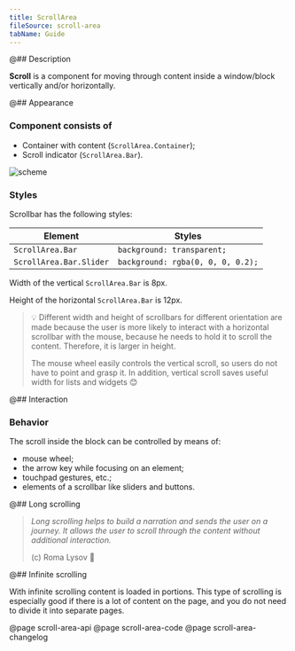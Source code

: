 ```yaml
---
title: ScrollArea
fileSource: scroll-area
tabName: Guide
---
```


@## Description

**Scroll** is a component for moving through content inside a window/block vertically and/or horizontally.

@## Appearance

### Component consists of

- Container with content (`ScrollArea.Container`);
- Scroll indicator (`ScrollArea.Bar`).

![scheme](static/scroll-scheme.png)

### Styles

Scrollbar has the following styles:

| Element                 | Styles                            |
| ----------------------- | --------------------------------- |
| `ScrollArea.Bar`        | `background: transparent;`        |
| `ScrollArea.Bar.Slider` | `background: rgba(0, 0, 0, 0.2);` |

Width of the vertical `ScrollArea.Bar` is 8px.

Height of the horizontal `ScrollArea.Bar` is 12px.

> 💡 Different width and height of scrollbars for different orientation are made because the user is more likely to interact with a horizontal scrollbar with the mouse, because he needs to hold it to scroll the content. Therefore, it is larger in height.
>
> The mouse wheel easily controls the vertical scroll, so users do not have to point and grasp it. In addition, vertical scroll saves useful width for lists and widgets 😊

@## Interaction

### Behavior

The scroll inside the block can be controlled by means of:

- mouse wheel;
- the arrow key while focusing on an element;
- touchpad gestures, etc.;
- elements of a scrollbar like sliders and buttons.

@## Long scrolling

> _Long scrolling helps to build a narration and sends the user on a journey. It allows the user to scroll through the content without additional interaction._
>
> (c) Roma Lysov 🤪

@## Infinite scrolling

With infinite scrolling content is loaded in portions. This type of scrolling is especially good if there is a lot of content on the page, and you do not need to divide it into separate pages.

@page scroll-area-api
@page scroll-area-code
@page scroll-area-changelog

